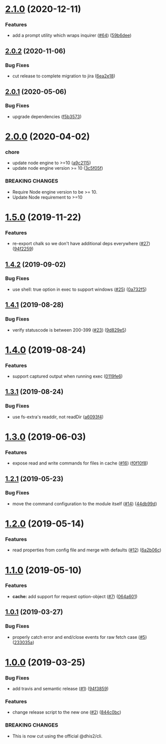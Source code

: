 # [2.1.0](https://github.com/dhis2/cli-helpers-engine/compare/v2.0.2...v2.1.0) (2020-12-11)


### Features

* add a prompt utility which wraps inquirer ([#64](https://github.com/dhis2/cli-helpers-engine/issues/64)) ([59b6dee](https://github.com/dhis2/cli-helpers-engine/commit/59b6deef10861973dbb234f8f11c136c987cc320))

## [2.0.2](https://github.com/dhis2/cli-helpers-engine/compare/v2.0.1...v2.0.2) (2020-11-06)


### Bug Fixes

* cut release to complete migration to jira ([6ea2e18](https://github.com/dhis2/cli-helpers-engine/commit/6ea2e18e4327299799e28dbf73aa50e35cefc2ab))

## [2.0.1](https://github.com/dhis2/cli-helpers-engine/compare/v2.0.0...v2.0.1) (2020-05-06)


### Bug Fixes

* upgrade dependencies ([f5b3573](https://github.com/dhis2/cli-helpers-engine/commit/f5b3573e82299fe4066b59fbfcb3e0873a0c04c2))

# [2.0.0](https://github.com/dhis2/cli-helpers-engine/compare/v1.5.0...v2.0.0) (2020-04-02)


### chore

* update node engine to >=10 ([a9c2115](https://github.com/dhis2/cli-helpers-engine/commit/a9c21150f3f4d0a49bf3f94cbf5b6eba00f87c89))
* update node engine version >= 10 ([3c5f05f](https://github.com/dhis2/cli-helpers-engine/commit/3c5f05f60418daccd15106f3e93f562a71462468))


### BREAKING CHANGES

* Require Node engine version to be >= 10.
* Update Node requirement to >=10

# [1.5.0](https://github.com/dhis2/cli-helpers-engine/compare/v1.4.2...v1.5.0) (2019-11-22)


### Features

* re-export chalk so we don't have additional deps everywhere ([#27](https://github.com/dhis2/cli-helpers-engine/issues/27)) ([94f2259](https://github.com/dhis2/cli-helpers-engine/commit/94f22596c9c12f7039ada264ad38ee15e0447659))

## [1.4.2](https://github.com/dhis2/cli-helpers-engine/compare/v1.4.1...v1.4.2) (2019-09-02)


### Bug Fixes

* use shell: true option in exec to support windows ([#25](https://github.com/dhis2/cli-helpers-engine/issues/25)) ([0a732f5](https://github.com/dhis2/cli-helpers-engine/commit/0a732f5))

## [1.4.1](https://github.com/dhis2/cli-helpers-engine/compare/v1.4.0...v1.4.1) (2019-08-28)


### Bug Fixes

* verify statuscode is between 200-399 ([#23](https://github.com/dhis2/cli-helpers-engine/issues/23)) ([9d829e5](https://github.com/dhis2/cli-helpers-engine/commit/9d829e5))

# [1.4.0](https://github.com/dhis2/cli-helpers-engine/compare/v1.3.1...v1.4.0) (2019-08-24)


### Features

* support captured output when running exec ([0119fe6](https://github.com/dhis2/cli-helpers-engine/commit/0119fe6))

## [1.3.1](https://github.com/dhis2/cli-helpers-engine/compare/v1.3.0...v1.3.1) (2019-08-24)


### Bug Fixes

* use fs-extra's readdir, not readDir ([a6093f4](https://github.com/dhis2/cli-helpers-engine/commit/a6093f4))

# [1.3.0](https://github.com/dhis2/cli-helpers-engine/compare/v1.2.1...v1.3.0) (2019-06-03)


### Features

* expose read and write commands for files in cache ([#16](https://github.com/dhis2/cli-helpers-engine/issues/16)) ([f0f10f8](https://github.com/dhis2/cli-helpers-engine/commit/f0f10f8))

## [1.2.1](https://github.com/dhis2/cli-helpers-engine/compare/v1.2.0...v1.2.1) (2019-05-23)


### Bug Fixes

* move the command configuration to the module itself ([#14](https://github.com/dhis2/cli-helpers-engine/issues/14)) ([44db99d](https://github.com/dhis2/cli-helpers-engine/commit/44db99d))

# [1.2.0](https://github.com/dhis2/cli-helpers-engine/compare/v1.1.0...v1.2.0) (2019-05-14)


### Features

* read properties from config file and merge with defaults ([#12](https://github.com/dhis2/cli-helpers-engine/issues/12)) ([6a2b06c](https://github.com/dhis2/cli-helpers-engine/commit/6a2b06c))

# [1.1.0](https://github.com/dhis2/cli-helpers-engine/compare/v1.0.1...v1.1.0) (2019-05-10)


### Features

* **cache:** add support for request option-object ([#7](https://github.com/dhis2/cli-helpers-engine/issues/7)) ([064a601](https://github.com/dhis2/cli-helpers-engine/commit/064a601))

## [1.0.1](https://github.com/dhis2/cli-helpers-engine/compare/v1.0.0...v1.0.1) (2019-03-27)


### Bug Fixes

* properly catch error and end/close events for raw fetch case ([#5](https://github.com/dhis2/cli-helpers-engine/issues/5)) ([233035a](https://github.com/dhis2/cli-helpers-engine/commit/233035a))

# [1.0.0](https://github.com/dhis2/cli-helpers-engine/compare/v0.13.0...v1.0.0) (2019-03-25)


### Bug Fixes

* add travis and semantic release ([#1](https://github.com/dhis2/cli-helpers-engine/issues/1)) ([94f3859](https://github.com/dhis2/cli-helpers-engine/commit/94f3859))


### Features

* change release script to the new one ([#2](https://github.com/dhis2/cli-helpers-engine/issues/2)) ([844c0bc](https://github.com/dhis2/cli-helpers-engine/commit/844c0bc))


### BREAKING CHANGES

* This is now cut using the official @dhis2/cli.
